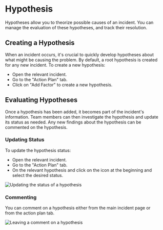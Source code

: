 # Hypothesis

Hypotheses allow you to theorize possible causes of an incident. You can manage the evaluation of these hypotheses, and track their resolution.

## Creating a Hypothesis

When an incident occurs, it's crucial to quickly develop hypotheses about what might be causing the problem. By default, a root hypothesis is created for any new incident. To create a new hypothesis:

- Open the relevant incident.
- Go to the "Action Plan" tab.
- Click on "Add Factor" to create a new hypothesis.

## Evaluating Hypotheses

Once a hypothesis has been added, it becomes part of the incident's information. Team members can then investigate the hypothesis and update its status as needed. Any new findings about the hypothesis can be commented on the hypothesis.

### Updating Status

To update the hypothesis status:

- Open the relevant incident.
- Go to the "Action Plan" tab.
- On the relevant hypothesis and click on the icon at the beginning and select the desired status.

![Updating the status of a hypothesis](/img/hypothesis-status.png)

### Commenting

You can comment on a hypothesis either from the main incident page or from the action plan tab.

![Leaving a comment on a hypothesis](/img/hypothesis-comment.png)
